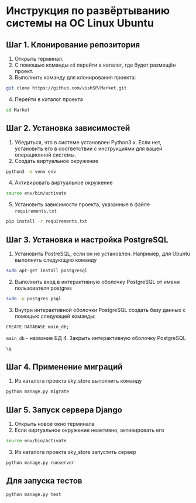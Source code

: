 # Инструкция по развёртыванию системы на ОС Linux Ubuntu

## Шаг 1. Клонирование репозитория
1. Открыть терминал.
2. С помощью команды `cd` перейти в каталог, где будет размещён проект.
3. Выполнить команду для клонирования проекта:
```bash
git clone https://github.com/vishSP/Market.git
```
4. Перейти в каталог проекта
```bash
cd Market
```

## Шаг 2. Установка зависимостей
1. Убедиться, что в системе установлен Python3.x. 
Если нет, установить его в соответствии с инструкциями для вашей операционной системы.
2. Создать виртуальное окружение
```bash
python3 -m venv env
```
4. Активировать виртуальное окружение
```bash
source env/bin/activate
```
5. Установить зависимости проекта, указанные в файле `requirements.txt`
```bash
pip install -r requirements.txt
```
## Шаг 3. Установка и настройка PostgreSQL
1. Установить PostreSQL, если он не установлен.
Например, для Ubuntu выполнить следующую команду
```bash
sudo apt-get install postgresql
```
2. Выполнить вход в интерактивную оболочку PostgreSQL от имени пользователя postgres
```bash
sudo -u postgres psql
```
3. Внутри интерактивной оболочки PostgreSQL создать базу данных 
с помощью следующей команды:
```bash
CREATE DATABASE main_db;
```
`main_db` - название БД
4. Закрыть интерактивную оболочку PostgreSQL
```bash
\q
```

## Шаг 4. Применение миграций
1. Из каталога проекта sky_store выполнить команду
```bash
python manage.py migrate
```

## Шаг 5. Запуск сервера Django
1. Открыть новое окно терминала
2. Если виртуальное окружение неактивно, активировать его
```bash
source env/bin/activate
```
3. Из каталога проекта sky_store запустить сервер
```bash
python manage.py runserver
```

## Для запуска тестов
```bash
python manage.py test
```